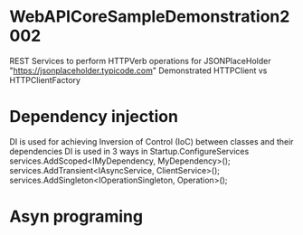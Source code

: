 # WebAPICoreSampleDemonstration2002
REST Services to perform HTTPVerb operations for JSONPlaceHolder "https://jsonplaceholder.typicode.com"
Demonstrated HTTPClient vs HTTPClientFactory
# Dependency injection
DI is used for achieving Inversion of Control (IoC) between classes and their dependencies
DI is used in 3 ways in Startup.ConfigureServices
  services.AddScoped<IMyDependency, MyDependency>();
  services.AddTransient<IAsyncService<User>, ClientService>();  
  services.AddSingleton<IOperationSingleton, Operation>();
# Asyn programing
